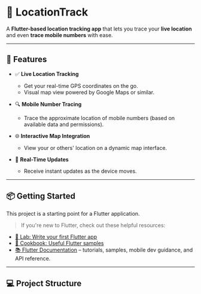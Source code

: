 # 📍 LocationTrack

A **Flutter-based location tracking app** that lets you trace your **live location** and even **trace mobile numbers** with ease.

---

## 🚀 Features

- ✅ **Live Location Tracking**
    - Get your real-time GPS coordinates on the go.
    - Visual map view powered by Google Maps or similar.

- 🔍 **Mobile Number Tracing**
    - Trace the approximate location of mobile numbers (based on available data and permissions).

- 🌐 **Interactive Map Integration**
    - View your or others' location on a dynamic map interface.

- 🔔 **Real-Time Updates**
    - Receive instant updates as the device moves.

---

## 📦 Getting Started

This project is a starting point for a Flutter application.

> If you're new to Flutter, check out these helpful resources:

- [🧪 Lab: Write your first Flutter app](https://docs.flutter.dev/get-started/codelab)
- [🍳 Cookbook: Useful Flutter samples](https://docs.flutter.dev/cookbook)
- [📚 Flutter Documentation](https://docs.flutter.dev/) – tutorials, samples, mobile dev guidance, and API reference.

---

## 💻 Project Structure

